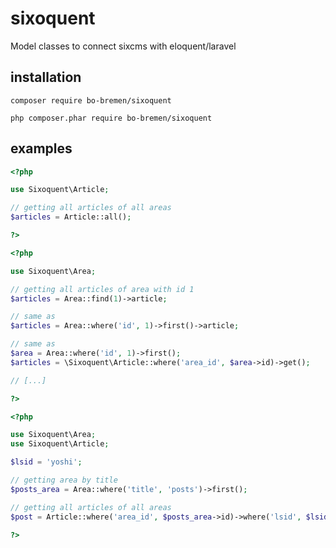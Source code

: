 # sixoquent
Model classes to connect sixcms with eloquent/laravel

## installation

~~~shell
composer require bo-bremen/sixoquent
~~~

~~~shell
php composer.phar require bo-bremen/sixoquent
~~~

## examples

~~~php
<?php

use Sixoquent\Article;

// getting all articles of all areas
$articles = Article::all();

?>
~~~

~~~php
<?php

use Sixoquent\Area;

// getting all articles of area with id 1
$articles = Area::find(1)->article;

// same as
$articles = Area::where('id', 1)->first()->article;

// same as
$area = Area::where('id', 1)->first();
$articles = \Sixoquent\Article::where('area_id', $area->id)->get();

// [...]

?>
~~~

~~~php
<?php

use Sixoquent\Area;
use Sixoquent\Article;

$lsid = 'yoshi';

// getting area by title
$posts_area = Area::where('title', 'posts')->first();

// getting all articles of all areas
$post = Article::where('area_id', $posts_area->id)->where('lsid', $lsid);

?>
~~~
